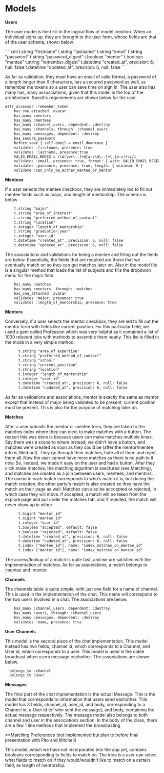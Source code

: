 # Models

**Users**

<p> The user model is the first in the logical flow of model creation. When an individual signs up, they are brought to the user form, whose fields are that of the user schema, shown below. </p>
``` xml 
      t.string "firstname"
      t.string "lastname"
      t.string "email"
      t.string "password"
      t.string "password_digest"
      t.boolean "mentor"
      t.boolean "mentee"
      t.string "remember_digest"
      t.datetime "created_at", precision: 6, null: false
      t.datetime "updated_at", precision: 6, null: false
```

<p> As far as validation, they must have an email of valid format, a password of a length longer than 6 characters, has a secured password as well, as remember me tokens so a user can save time on sign in. The user also has many has_many assosciations, given that this model is the top of the architecture. Specific requirements are shown below for the user. </p>

``` xml 
attr_accessor :remember_token
    has_one_attached :avatar
    has_many :mentors 
    has_many :mentees
    has_many :channel_users, dependent: :destroy
    has_many :channels, through: :channel_users
    has_many :messages, dependent: :destroy
    has_secure_password
    before_save { self.email = email.downcase }
    validates :firstname, presence: true
    validates :lastname, presence:true
    VALID_EMAIL_REGEX = /\A[\w+\-.]+@[a-z\d\-.]+\.[a-z]+\z/i
    validates :email, presence: true, format: { with: VALID_EMAIL_REGEX }, uniqueness: {        case_sensitive: false }, length: { maximum: 50 }
    validates :password, presence: true, length: { minimum: 6 }
    validate :can_only_be_either_mentee_or_mentor
```


**Mentees**

<p> If a user selects the mentee checkbox, they are immediately led to fill out mentee fields such as major, and length of mentorship. The schema is below </p>

``` xml 
    t.string "major"
    t.string "area_of_interest"
    t.string "preferred_method_of_contact"
    t.string "location"
    t.integer "length_of_mentorship"
    t.string "graduation_year"
    t.integer "user_id"
    t.datetime "created_at", precision: 6, null: false
    t.datetime "updated_at", precision: 6, null: false
```

<p> The associations and validations for being a mentee and filling out the fields are below. Essentially, the fields that are required are those that we eventually match on so they can get matches later on. Also in the model file is a singular method that loads the list of subjects and fills the dropdwon menu for the major field. </p>

``` xml 
    has_many :matches
    has_many :mentors, through: :matches
    has_one_attached :avatar
    validates :major, presence: true
    validates :length_of_mentorship, presence: true
```

**Mentors**

<p>Conversely, if a user selects the mentor checkbox, they are led to fill out the mentor form with fields like current position. For this particular field, we used a gem called Profession which was very helpful as it contained a list of 1000 relavent jobs with methods to assemble them neatly. This list is filled in the mode in a very simple method. </p>

``` xml 
      t.string "area_of_expertise"
      t.string "preferred_method_of_contact"
      t.string "school"
      t.string "current_position"
      t.string "location"
      t.integer "length_of_mentorship"
      t.integer "user_id"
      t.datetime "created_at", precision: 6, null: false
      t.datetime "updated_at", precision: 6, null: false
```

<p> As far as validations and associations, mentor is exactly the same as mentor except that instead of major being validated to be present, current position must be present. This is also for the purpose of matching later on. </p>


**Matches**

<p> After a user submits the mentor or mentee form, they are taken to the matches index where they can elect to make matches with a button. The reason this was done is because users can make matches multiple times. Say there was a scenario where instead, we didn't have a button, and matches were created as soon as they could be (after the mentor/mentee info is filled out). They go through their matches, hate all of them and reject them all. Now the user cannot have more matches as there is no path to it now. So, instead, we made it easy on the user and had a button. After they click make matches, the matching algorithm is exectured (see Matching), and matches are created as a join between users, mentees, and mentors. The userid in each match corresponds to who's match it is, but during the match creation, the other party's match is also created so they have the match on their page as well. Matches can also be acccepted or rejected, in which case they will move. If accepted, a match will be taken from the explore page and put under the matches tab, and if rejected, the match will never show up in either. </p> 

``` xml 
      t.bigint "mentor_id"
      t.bigint "mentee_id"
      t.integer "user_id"
      t.boolean "accepted", default: false
      t.boolean "rejected", default: false
      t.datetime "created_at", precision: 6, null: false
      t.datetime "updated_at", precision: 6, null: false
      t.index ["mentee_id"], name: "index_matches_on_mentee_id"
      t.index ["mentor_id"], name: "index_matches_on_mentor_id"

```
<p> The access/lookup of a match is quite fast, and we are satisfied with the implementation of matches. As far as associations, a match belongs to :mentee and :mentor.</p>

**Channels**
<p> The channels table is quite simple, with just one field for a name of channel. This is used in the implementation of the chat. This name will correspond to the two users involved in a chat. The associations are below.</p>

``` xml 
    has_many :channel_users, dependent: :destroy
    has_many :users, through: :channel_users
    has_many :messages, dependent: :destroy
    validates :name, presence: true
```

**User Channels**
<p> This model is the second piece of the chat implementation. This model instead has two fields, channel id, which corresponds to a Channel, and User id, which corresponds to a user. This model is used in the cable broadcast when users message eachother. The associations are shown below.</p>

``` xml
  belongs_to :channel
  belongs_to :user
```

**Messages**
<p> The final part of the chat implementation is the actual Message. This is the model that corresponds to information that users send eachother. This model has 3 fields, channel_id, user_id, and body, corresponding to a Channel id, a User id (of who sent the message), and body, containing the actual message respectively. The message model also belongs to both channel and user in the associations section. In the body of the class, there are a few 1 line methods that implement the broadcasting. </p> 


**Matching Preferences (not implemented but plan to before final presentation with Pito and Mitchell)
<p> This model, which we have not incorporated into the app yet, contains booleans corresponding to fields to match on. The idea is a user can select what fields to match on if they would/wouldn't like to match on a certain field, ex length of mentorship. </p>
